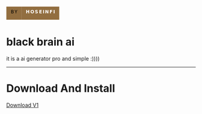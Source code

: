 [![By Hoseinfi](https://github.com/Hoseinfi/Hoseinfi/blob/main/by-hoseinfi.png)](https://github.com/Hoseinfi)

# black brain ai
it is a ai generator pro and simple :))))
___
# Download And Install
[Download V1](https://mega.nz/file/tvERgaCC#rbtUAwW-_hwnaXd1zoW2wqdFFALrfSbsnXzmroX-23U)
